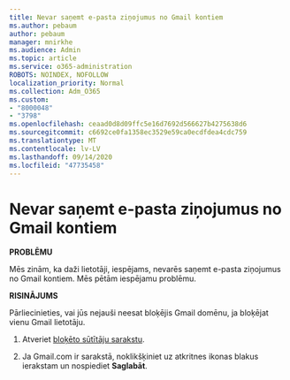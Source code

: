 ```yaml
---
title: Nevar saņemt e-pasta ziņojumus no Gmail kontiem
ms.author: pebaum
author: pebaum
manager: mnirkhe
ms.audience: Admin
ms.topic: article
ms.service: o365-administration
ROBOTS: NOINDEX, NOFOLLOW
localization_priority: Normal
ms.collection: Adm_O365
ms.custom:
- "8000048"
- "3798"
ms.openlocfilehash: ceaad0d8d09ffc5e16d7692d566627b4275638d6
ms.sourcegitcommit: c6692ce0fa1358ec3529e59ca0ecdfdea4cdc759
ms.translationtype: MT
ms.contentlocale: lv-LV
ms.lasthandoff: 09/14/2020
ms.locfileid: "47735458"
---
```

# <a name="unable-to-receive-email-from-gmail-accounts"></a>Nevar saņemt e-pasta ziņojumus no Gmail kontiem

**PROBLĒMU**

Mēs zinām, ka daži lietotāji, iespējams, nevarēs saņemt e-pasta ziņojumus no Gmail kontiem. Mēs pētām iespējamu problēmu.

**RISINĀJUMS**

Pārliecinieties, vai jūs nejauši neesat bloķējis Gmail domēnu, ja bloķējat vienu Gmail lietotāju.

1. Atveriet [bloķēto sūtītāju sarakstu](https://go.microsoft.com/fwlink/?linkid=2121010).

2. Ja Gmail.com ir sarakstā, noklikšķiniet uz atkritnes ikonas blakus ierakstam un nospiediet **Saglabāt**.
